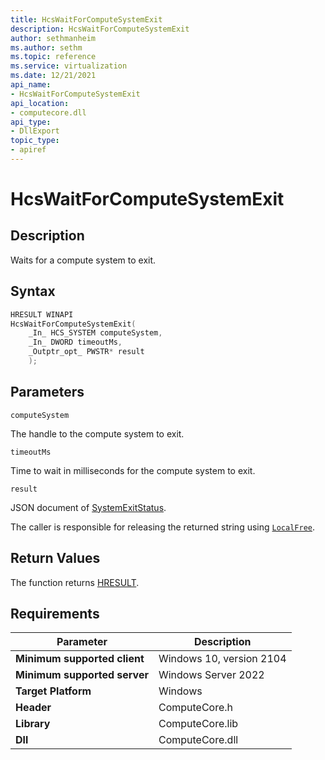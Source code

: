 ```yaml
---
title: HcsWaitForComputeSystemExit
description: HcsWaitForComputeSystemExit
author: sethmanheim
ms.author: sethm
ms.topic: reference
ms.service: virtualization
ms.date: 12/21/2021
api_name:
- HcsWaitForComputeSystemExit
api_location:
- computecore.dll
api_type:
- DllExport
topic_type: 
- apiref
---
```

# HcsWaitForComputeSystemExit

## Description

Waits for a compute system to exit.

## Syntax

```cpp
HRESULT WINAPI
HcsWaitForComputeSystemExit(
    _In_ HCS_SYSTEM computeSystem,
    _In_ DWORD timeoutMs,
    _Outptr_opt_ PWSTR* result
    );
```

## Parameters

`computeSystem`

The handle to the compute system to exit.

`timeoutMs`

Time to wait in milliseconds for the compute system to exit.

`result`

JSON document of [SystemExitStatus](./../SchemaReference.md#SystemExitStatus).

The caller is responsible for releasing the returned string using [`LocalFree`](/windows/win32/api/winbase/nf-winbase-localfree).

## Return Values

The function returns [HRESULT](./HCSHResult.md).

## Requirements

|Parameter|Description|
|---|---|
| **Minimum supported client** | Windows 10, version 2104|
| **Minimum supported server** | Windows Server 2022 |
| **Target Platform** | Windows |
| **Header** | ComputeCore.h |
| **Library** | ComputeCore.lib |
| **Dll** | ComputeCore.dll |
